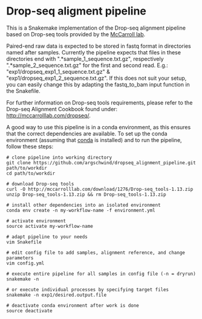 # Drop-seq aligment pipeline

This is a Snakemake implementation of the Drop-seq alignment pipeline based on Drop-seq tools provided by the [McCarroll lab](http://mccarrolllab.com/dropseq/).

Paired-end raw data is expected to be stored in fastq format in directories named after samples. Currently the pipeline expects that files in these directories end with ".\*sample_1_sequence.txt.gz", respectively ".\*sample_2_sequence.txt.gz" for the first and second read. E.g.: "exp1/dropseq_exp1_1_sequence.txt.gz" & "exp1/dropseq_exp1_2_sequence.txt.gz". If this does not suit your setup, you can easily change this by adapting the fastq_to_bam input function in the Snakefile.

For further information on Drop-seq tools requirements, please refer to the Drop-seq Alignment Cookbook found under: http://mccarrolllab.com/dropseq/.

A good way to use this pipeline is in a conda environment, as this ensures that the correct dependencies are available. To set up the conda environment (assuming that [conda](https://conda.io/docs/user-guide/install/index.html#regular-installation) is installed) and to run the pipeline, follow these steps:

```
# clone pipeline into working directory
git clone https://github.com/argschwind/dropseq_alignment_pipeline.git path/to/workdir
cd path/to/workdir

# download Drop-seq tools
curl -O http://mccarrolllab.com/download/1276/Drop-seq_tools-1.13.zip
unzip Drop-seq_tools-1.13.zip && rm Drop-seq_tools-1.13.zip

# install other dependencies into an isolated environment
conda env create -n my-workflow-name -f environment.yml

# activate environment
source activate my-workflow-name

# adapt pipeline to your needs
vim Snakefile

# edit config file to add samples, alignment reference, and change parameters
vim config.yml

# execute entire pipeline for all samples in config file (-n = dryrun)
snakemake -n

# or execute individual processes by specifying target files
snakemake -n exp1/desired.output.file

# deactivate conda environment after work is done
source deactivate
```
